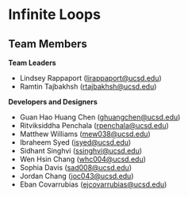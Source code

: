 # Infinite Loops

## Team Members

**Team Leaders**
- Lindsey Rappaport (lirappaport@ucsd.edu)
- Ramtin Tajbakhsh (rtajbakhsh@ucsd.edu)

**Developers and Designers**
- Guan Hao Huang Chen (ghuangchen@ucsd.edu)
- Ritviksiddha Penchala (rpenchala@ucsd.edu)
- Matthew Williams (mew038@ucsd.edu)
- Ibraheem Syed (isyed@ucsd.edu)
- Sidhant Singhvi (ssinghvi@ucsd.edu)
- Wen Hsin Chang (whc004@ucsd.edu)
- Sophia Davis (sad008@ucsd.edu)
- Jordan Chang (joc043@ucsd.edu)
- Eban Covarrubias (ejcovarrubias@ucsd.edu)
